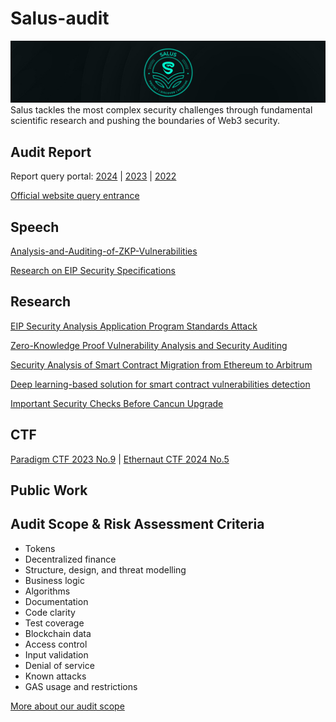 # Salus-audit
![Image text](/pic/back.png)
Salus tackles the most complex security challenges through fundamental scientific research and pushing the boundaries of Web3 security.

## Audit Report
Report query portal:
[2024](/2024) | [2023](/2023) | [2022](/2022)

[Official website query entrance](https://salusec.io/audit-report)
## Speech

[Analysis-and-Auditing-of-ZKP-Vulnerabilities](https://ethcc.io/archive/Analysis-and-Auditing-of-ZKP-Vulnerabilities)

[Research on EIP Security Specifications](https://www.youtube.com/watch?v=iud7Kjl-11g&list=PLhM7rBgpVV-KN8mM17IRSFIGsL0EaGA_m)

## Research 

[EIP Security Analysis Application Program Standards Attack](https://dl.acm.org/doi/pdf/10.1145/3650400.3650609)

[Zero-Knowledge Proof Vulnerability Analysis and Security Auditing](https://eprint.iacr.org/2024/514)

[Security Analysis of Smart Contract Migration from Ethereum to Arbitrum](https://arxiv.org/pdf/2307.14773.pdf)

[Deep learning-based solution for smart contract vulnerabilities detection](https://www.nature.com/articles/s41598-023-47219-0)

[Important Security Checks Before Cancun Upgrade](https://salusec.io/blog/21_important-security-checks-before-cancun-upgrade)

## CTF
[Paradigm CTF 2023 No.9](https://ctf.paradigm.xyz/scoreboard) | [Ethernaut CTF 2024 No.5](https://github.com/OpenZeppelin/ctf-2024)

## Public Work

## Audit Scope & Risk Assessment Criteria

- Tokens
- Decentralized finance
- Structure, design, and threat modelling
- Business logic
- Algorithms
- Documentation
- Code clarity
- Test coverage
- Blockchain data
- Access control
- Input validation
- Denial of service
- Known attacks
- GAS usage and restrictions

[More about our audit scope](https://docs.salusec.io/untitled/audit/auditing-scope-solidity)
